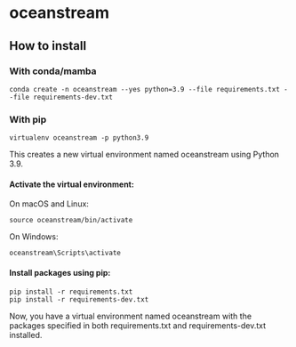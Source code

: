 # oceanstream

## How to install

### With conda/mamba

    conda create -n oceanstream --yes python=3.9 --file requirements.txt --file requirements-dev.txt


### With pip

    virtualenv oceanstream -p python3.9

This creates a new virtual environment named oceanstream using Python 3.9.

#### Activate the virtual environment:

On macOS and Linux:

    source oceanstream/bin/activate

On Windows:

    oceanstream\Scripts\activate

#### Install packages using pip:

    pip install -r requirements.txt
    pip install -r requirements-dev.txt

Now, you have a virtual environment named oceanstream with the packages specified in both requirements.txt and requirements-dev.txt installed.
